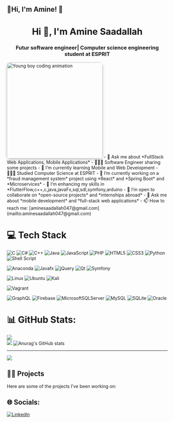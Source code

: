 ## 💫Hi, I'm Amine! 👋

<h1 align="center">Hi 👋, I'm Amine Saadallah</h1>
<h3 align="center">Futur software engineer| Computer science engineering student at ESPRIT</h3>
</p>
<img 
  src="https://cdn.dribbble.com/users/1787323/screenshots/5604820/media/2e05149f4a63bfa6c3787a3f80a865a1.gif" 
  alt="Young boy coding animation" 
  style="width: 300px; height: auto; border-radius: 10px; box-shadow: 0px 4px 10px rgba(0,0,0,0.2);"
/>
- 💬 Ask me about *FullStack Web Applications, Mobile Applications*
- 👩🏻‍💻 Software Engineer sharing some projects
- 🌱 I’m currently learning Mobile and Web Development
- 👩🏻‍🎓 Studied Computer Science at ESPRIT
- 🔭 I’m currently working on a *fraud management system* project using *React* and *Spring Boot* and *Microservices*
- 🌱 I’m enhancing my skills in *FlutterFlow,c++,c,java,javaFx,sql,sdl,symfony,arduino
- 👯 I’m open to collaborate on *open-source projects* and *internships abroad*
- 💬 Ask me about *mobile development* and *full-stack web applications*
- 📫 How to reach me: [aminesaadallah047@gmail.com](mailto:aminesaadallah047@gmail.com)

# 💻 Tech Stack
![C](https://img.shields.io/badge/c-%2300599C.svg?style=for-the-badge&logo=c&logoColor=white)
![C#](https://img.shields.io/badge/c%23-%23239120.svg?style=for-the-badge&logo=csharp&logoColor=white)
![C++](https://img.shields.io/badge/c++-%2300599C.svg?style=for-the-badge&logo=c%2B%2B&logoColor=white)
![Java](https://img.shields.io/badge/java-%23ED8B00.svg?style=for-the-badge&logo=openjdk&logoColor=white)
![JavaScript](https://img.shields.io/badge/javascript-%23323330.svg?style=for-the-badge&logo=javascript&logoColor=%23F7DF1E)
![PHP](https://img.shields.io/badge/php-%23777BB4.svg?style=for-the-badge&logo=php&logoColor=white)
![HTML5](https://img.shields.io/badge/html5-%23E34F26.svg?style=for-the-badge&logo=html5&logoColor=white)
![CSS3](https://img.shields.io/badge/css3-%231572B6.svg?style=for-the-badge&logo=css3&logoColor=white)
![Python](https://img.shields.io/badge/python-3670A0?style=for-the-badge&logo=python&logoColor=ffdd54)
![Shell Script](https://img.shields.io/badge/shell_script-%23121011.svg?style=for-the-badge&logo=gnu-bash&logoColor=white)




![Anaconda](https://img.shields.io/badge/Anaconda-%2344A833.svg?style=for-the-badge&logo=anaconda&logoColor=white)
![Javafx](https://img.shields.io/badge/javafx-%23FF0000.svg?style=for-the-badge&logo=javafx&logoColor=white)
![jQuery](https://img.shields.io/badge/jquery-%230769AD.svg?style=for-the-badge&logo=jquery&logoColor=white)
![Qt](https://img.shields.io/badge/Qt-%23217346.svg?style=for-the-badge&logo=Qt&logoColor=white)
![Symfony](https://img.shields.io/badge/symfony-%23000000.svg?style=for-the-badge&logo=symfony&logoColor=white)


![Linux](https://img.shields.io/badge/Linux-FCC624?style=for-the-badge&logo=linux&logoColor=black)
![Ubuntu](https://img.shields.io/badge/Ubuntu-E95420?style=for-the-badge&logo=ubuntu&logoColor=white)
![Kali](https://img.shields.io/badge/Kali-268BEE?style=for-the-badge&logo=kalilinux&logoColor=white)


![Vagrant](https://img.shields.io/badge/vagrant-%231563FF.svg?style=for-the-badge&logo=vagrant&logoColor=white)



![GraphQL](https://img.shields.io/badge/-GraphQL-E10098?style=for-the-badge&logo=graphql&logoColor=white)
![Firebase](https://img.shields.io/badge/firebase-a08021?style=for-the-badge&logo=firebase&logoColor=ffcd34)
![MicrosoftSQLServer](https://img.shields.io/badge/Microsoft%20SQL%20Server-CC2927?style=for-the-badge&logo=microsoft%20sql%20server&logoColor=white)
![MySQL](https://img.shields.io/badge/mysql-4479A1.svg?style=for-the-badge&logo=mysql&logoColor=white)
![SQLite](https://img.shields.io/badge/sqlite-%2307405e.svg?style=for-the-badge&logo=sqlite&logoColor=white)
![Oracle](https://img.shields.io/badge/Oracle-F80000?style=for-the-badge&logo=oracle&logoColor=white)


# 📊 GitHub Stats:
![](https://github-readme-streak-stats.herokuapp.com/?user=aminesaadallah&theme=dark&hide_border=false)<br/>
![](https://github-readme-stats.vercel.app/api/top-langs/?username=aminesaadallah&theme=dark&hide_border=false&include_all_commits=true&count_private=true&layout=compact)
![Anurag's GitHub stats](https://github-readme-stats.vercel.app/api?username=aminesaadallah&show_icons=true&theme=radical)

---
[![](https://visitcount.itsvg.in/api?id=aminesaadallah&label=Profile%20Views&color=3&pretty=true)](https://visitcount.itsvg.in)
## 👨‍💻 Projects

Here are some of the projects I’ve been working on:



## 🌐 Socials:
[![LinkedIn](https://img.shields.io/badge/LinkedIn-%230077B5.svg?logo=linkedin&logoColor=white)]([https://www.linkedin.com/in/mohamed-amine-saadallah-1620a1278/](https://www.linkedin.com/in/mohamed-amine-saadallah-1620a1278/)) 

<!-- Proudly created with GPRM ( https://gprm.itsvg.in ) -->
